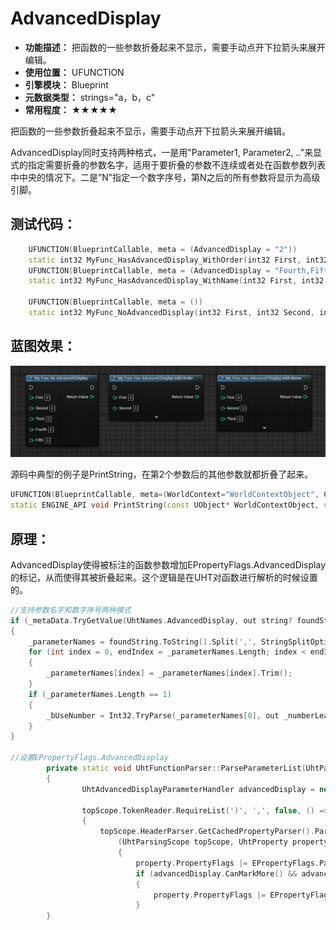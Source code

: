 ﻿# AdvancedDisplay

- **功能描述：** 把函数的一些参数折叠起来不显示，需要手动点开下拉箭头来展开编辑。
- **使用位置：** UFUNCTION
- **引擎模块：** Blueprint
- **元数据类型：** strings="a，b，c"
- **常用程度：** ★★★★★

把函数的一些参数折叠起来不显示，需要手动点开下拉箭头来展开编辑。

AdvancedDisplay同时支持两种格式，一是用"Parameter1, Parameter2, ..”来显式的指定需要折叠的参数名字，适用于要折叠的参数不连续或者处在函数参数列表中中央的情况下。二是”N”指定一个数字序号，第N之后的所有参数将显示为高级引脚。

## 测试代码：

```cpp
	UFUNCTION(BlueprintCallable, meta = (AdvancedDisplay = "2"))
	static int32 MyFunc_HasAdvancedDisplay_WithOrder(int32 First, int32 Second, int32 Third, int32 Fourth, int32 Fifth) { return 0; }
	UFUNCTION(BlueprintCallable, meta = (AdvancedDisplay = "Fourth,Fifth"))
	static int32 MyFunc_HasAdvancedDisplay_WithName(int32 First, int32 Second, int32 Third, int32 Fourth, int32 Fifth) { return 0; }

	UFUNCTION(BlueprintCallable, meta = ())
	static int32 MyFunc_NoAdvancedDisplay(int32 First, int32 Second, int32 Third, int32 Fourth, int32 Fifth) { return 0; }
```

## 蓝图效果：

![Untitled](Untitled.png)

源码中典型的例子是PrintString，在第2个参数后的其他参数就都折叠了起来。

```cpp
UFUNCTION(BlueprintCallable, meta=(WorldContext="WorldContextObject", CallableWithoutWorldContext, Keywords = "log print", AdvancedDisplay = "2", DevelopmentOnly), Category="Development")
static ENGINE_API void PrintString(const UObject* WorldContextObject, const FString& InString = FString(TEXT("Hello")), bool bPrintToScreen = true, bool bPrintToLog = true, FLinearColor TextColor = FLinearColor(0.0f, 0.66f, 1.0f), float Duration = 2.f, const FName Key = NAME_None);
```

## 原理：

AdvancedDisplay使得被标注的函数参数增加EPropertyFlags.AdvancedDisplay的标记，从而使得其被折叠起来。这个逻辑是在UHT对函数进行解析的时候设置的。

```cpp
//支持参数名字和数字序号两种模式
if (_metaData.TryGetValue(UhtNames.AdvancedDisplay, out string? foundString))
{
	_parameterNames = foundString.ToString().Split(',', StringSplitOptions.RemoveEmptyEntries);
	for (int index = 0, endIndex = _parameterNames.Length; index < endIndex; ++index)
	{
		_parameterNames[index] = _parameterNames[index].Trim();
	}
	if (_parameterNames.Length == 1)
	{
		_bUseNumber = Int32.TryParse(_parameterNames[0], out _numberLeaveUnmarked);
	}
}

//设置EPropertyFlags.AdvancedDisplay
		private static void UhtFunctionParser::ParseParameterList(UhtParsingScope topScope, UhtPropertyParseOptions options)
		{
				UhtAdvancedDisplayParameterHandler advancedDisplay = new(topScope.ScopeType.MetaData);

				topScope.TokenReader.RequireList(')', ',', false, () =>
				{
					topScope.HeaderParser.GetCachedPropertyParser().Parse(topScope, disallowFlags, options, propertyCategory,
						(UhtParsingScope topScope, UhtProperty property, ref UhtToken nameToken, UhtLayoutMacroType layoutMacroType) =>
						{
							property.PropertyFlags |= EPropertyFlags.Parm;
							if (advancedDisplay.CanMarkMore() && advancedDisplay.ShouldMarkParameter(property.EngineName))
							{
								property.PropertyFlags |= EPropertyFlags.AdvancedDisplay;
							}
		}

```
